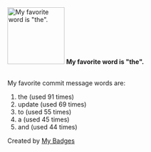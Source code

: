 <img src="https://github.com/my-badges/my-badges/blob/master/src/all-badges/favorite-word/favorite-word.png?raw=true" alt="My favorite word is &quot;the&quot;." title="My favorite word is &quot;the&quot;." width="128">
<strong>My favorite word is &quot;the&quot;.</strong>
<br><br>

My favorite commit message words are:

1. the (used 91 times)
2. update (used 69 times)
3. to (used 55 times)
4. a (used 45 times)
5. and (used 44 times)


Created by <a href="https://github.com/my-badges/my-badges">My Badges</a>